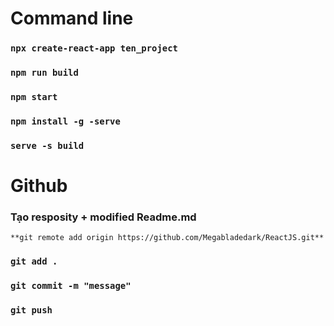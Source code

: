 # Command line
### `npx create-react-app ten_project`
### `npm run build`
### `npm start`
### `npm install -g -serve`
### `serve -s build`
# Github
### Tạo resposity + modified Readme.md
`**git remote add origin https://github.com/Megabladedark/ReactJS.git**`
### `git add .`
### `git commit -m "message"`
### `git push`